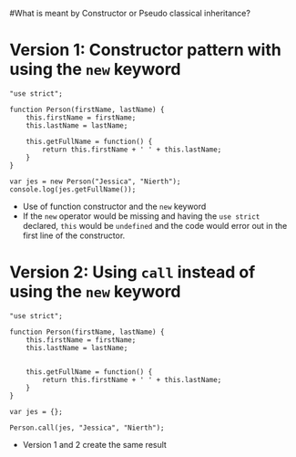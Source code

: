 #What is meant by Constructor or Pseudo classical inheritance?

# Version 1: Constructor pattern with using the `new` keyword
```
"use strict";

function Person(firstName, lastName) {
    this.firstName = firstName;
    this.lastName = lastName;

    this.getFullName = function() {
        return this.firstName + ' ' + this.lastName;
    }
}

var jes = new Person("Jessica", "Nierth");
console.log(jes.getFullName());
```
* Use of function constructor and the `new` keyword
* If the `new` operator would be missing and having the `use strict` declared, `this` would be `undefined` and the code would error out in the first line of the constructor.

# Version 2: Using `call` instead of using the `new` keyword
```
"use strict";

function Person(firstName, lastName) {
    this.firstName = firstName;
    this.lastName = lastName;


    this.getFullName = function() {
        return this.firstName + ' ' + this.lastName;
    }
}

var jes = {};

Person.call(jes, "Jessica", "Nierth");
```
* Version 1 and 2 create the same result